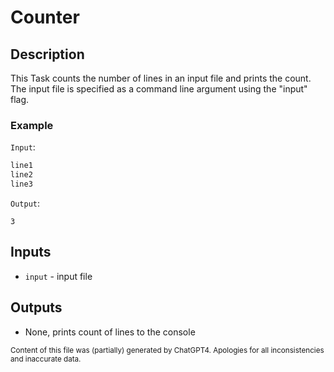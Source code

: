 # Counter
## Description
This Task counts the number of lines in an input file and prints the count. The input file is specified as a command line argument using the "input" flag.

### Example
`Input`:
```txt
line1
line2
line3
```

`Output`:
```
3
```
## Inputs
- `input` - input file

## Outputs
- None, prints count of lines to the console

<sub>Content of this file was (partially) generated by ChatGPT4. Apologies for all inconsistencies and inaccurate data.</sub>
